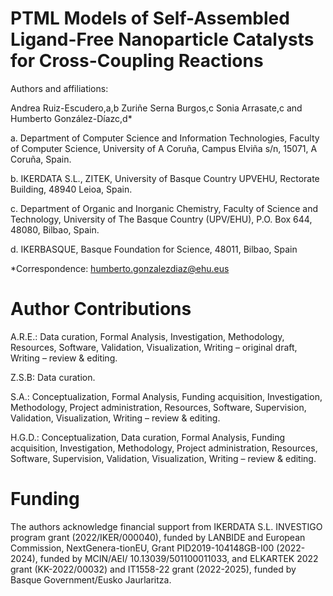 # PTML Models of Self-Assembled Ligand-Free Nanoparticle Catalysts for Cross-Coupling Reactions

Authors and affiliations:

Andrea Ruiz-Escudero,a,b Zuriñe Serna Burgos,c Sonia Arrasate,c and Humberto González-Díazc,d*

a. Department of Computer Science and Information Technologies, Faculty of Computer Science, University of A Coruña, Campus Elviña s/n, 15071, A Coruña, Spain.

b. IKERDATA S.L., ZITEK, University of Basque Country UPVEHU, Rectorate Building, 48940 Leioa, Spain.

c. Department of Organic and Inorganic Chemistry, Faculty of Science and Technology, University of The Basque Country (UPV/EHU), P.O. Box 644, 48080, Bilbao, Spain.

d. IKERBASQUE, Basque Foundation for Science, 48011, Bilbao, Spain

*Correspondence: humberto.gonzalezdiaz@ehu.eus

# Author Contributions
A.R.E.: Data curation, Formal Analysis, Investigation, Methodology, Resources, Software, Validation, Visualization, Writing – original draft, Writing – review & editing.

Z.S.B: Data curation.

S.A.: Conceptualization, Formal Analysis, Funding acquisition, Investigation, Methodology, Project administration, Resources, Software, Supervision, Validation, Visualization, Writing – review & editing.

H.G.D.: Conceptualization, Data curation, Formal Analysis, Funding acquisition, Investigation, Methodology, Project administration, Resources, Software, Supervision, Validation, Visualization, Writing – review & editing.

# Funding
The authors acknowledge financial support from IKERDATA S.L. INVESTIGO program grant (2022/IKER/000040), funded by LANBIDE and European Commission, NextGenera-tionEU, Grant PID2019-104148GB-I00 (2022-2024), funded by MCIN/AEI/ 10.13039/501100011033, and ELKARTEK 2022 grant (KK-2022/00032) and IT1558-22 grant (2022-2025), funded by Basque Government/Eusko Jaurlaritza.